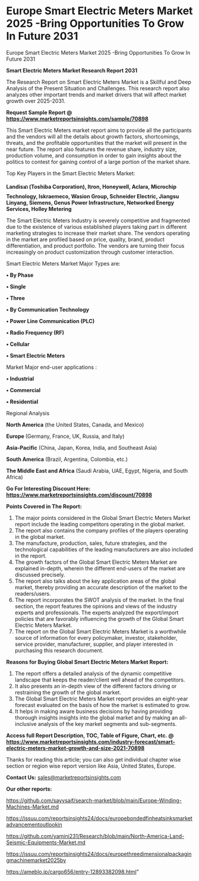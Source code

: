 # Europe Smart Electric Meters Market 2025 -Bring Opportunities To Grow In Future 2031
Europe Smart Electric Meters Market 2025 -Bring Opportunities To Grow In Future 2031

<strong>Smart Electric Meters Market Research Report 2031</strong>

The Research Report on Smart Electric Meters Market is a Skillful and Deep Analysis of the Present Situation and Challenges. This research report also analyzes other important trends and market drivers that will affect market growth over 2025-2031.

<strong>Request Sample Report @ <a href=https://www.marketreportsinsights.com/sample/70898>https://www.marketreportsinsights.com/sample/70898</a></strong>

This Smart Electric Meters market report aims to provide all the participants and the vendors will all the details about growth factors, shortcomings, threats, and the profitable opportunities that the market will present in the near future. The report also features the revenue share, industry size, production volume, and consumption in order to gain insights about the politics to contest for gaining control of a large portion of the market share.

Top Key Players in the Smart Electric Meters Market:

<strong>Landisᬪ (Toshiba Corporation), Itron, Honeywell, Aclara, Microchip Technology, Iskraemeco, Wasion Group, Schneider Electric, Jiangsu Linyang, Siemens, Genus Power Infrastructure, Networked Energy Services, Holley Metering</strong>

The Smart Electric Meters Industry is severely competitive and fragmented due to the existence of various established players taking part in different marketing strategies to increase their market share. The vendors operating in the market are profiled based on price, quality, brand, product differentiation, and product portfolio. The vendors are turning their focus increasingly on product customization through customer interaction.

Smart Electric Meters Market Major Types are:

<strong>• By Phase

• Single

• Three

• By Communication Technology

• Power Line Communication (PLC)

• Radio Frequency (RF)

• Cellular

• Smart Electric Meters</strong>

Market Major end-user applications :

<strong>• Industrial

• Commercial

• Residential</strong>

Regional Analysis

</u><strong><b>North America</b></strong> (the United States, Canada, and Mexico)

<strong><b>Europe </b></strong>(Germany, France, UK, Russia, and Italy)

<strong><b>Asia-Pacific</b></strong> (China, Japan, Korea, India, and Southeast Asia)

<strong><b>South America</b></strong> (Brazil, Argentina, Colombia, etc.)

<strong><b>The Middle East and Africa</b></strong> (Saudi Arabia, UAE, Egypt, Nigeria, and South Africa)

<strong>Go For Interesting Discount Here: <a href=https://www.marketreportsinsights.com/discount/70898>https://www.marketreportsinsights.com/discount/70898</a></strong>

<strong>Points Covered in The Report:</strong>
<ol>
  <li>The major points considered in the Global Smart Electric Meters Market report include the leading competitors operating in the global market.</li>
  <li>The report also contains the company profiles of the players operating in the global market.</li>
  <li>The manufacture, production, sales, future strategies, and the technological capabilities of the leading manufacturers are also included in the report.</li>
  <li>The growth factors of the Global Smart Electric Meters Market are explained in-depth, wherein the different end-users of the market are discussed precisely.</li>
  <li>The report also talks about the key application areas of the global market, thereby providing an accurate description of the market to the readers/users.</li>
  <li>The report incorporates the SWOT analysis of the market. In the final section, the report features the opinions and views of the industry experts and professionals. The experts analyzed the export/import policies that are favorably influencing the growth of the Global Smart Electric Meters Market.</li>
  <li>The report on the Global Smart Electric Meters Market is a worthwhile source of information for every policymaker, investor, stakeholder, service provider, manufacturer, supplier, and player interested in purchasing this research document.</li>
</ol>
<strong>Reasons for Buying Global Smart Electric Meters Market Report:</strong>

<ol>
  <li>The report offers a detailed analysis of the dynamic competitive landscape that keeps the reader/client well ahead of the competitors.</li>
  <li>It also presents an in-depth view of the different factors driving or restraining the growth of the global market.</li>
  <li>The Global Smart Electric Meters Market report provides an eight-year forecast evaluated on the basis of how the market is estimated to grow.</li>
  <li>It helps in making aware business decisions by having providing thorough insights insights into the global market and by making an all-inclusive analysis of the key market segments and sub-segments.</li>
</ol>
<strong>Access full Report Description, TOC, Table of Figure, Chart, etc. @ <a href=https://www.marketreportsinsights.com/industry-forecast/smart-electric-meters-market-growth-and-size-2021-70898>https://www.marketreportsinsights.com/industry-forecast/smart-electric-meters-market-growth-and-size-2021-70898</a></strong>


Thanks for reading this article; you can also get individual chapter wise section or region wise report version like Asia, United States, Europe.

<strong>Contact Us:</strong>
sales@marketreportsinsights.com

<strong>Our other reports:</strong>

<a href=https://github.com/sayysaif/search-market/blob/main/Europe-Winding-Machines-Market.md>https://github.com/sayysaif/search-market/blob/main/Europe-Winding-Machines-Market.md</a>

<a href=https://issuu.com/reportsinsights24/docs/europebondedfinheatsinksmarketadvancementoutlookin>https://issuu.com/reportsinsights24/docs/europebondedfinheatsinksmarketadvancementoutlookin</a>

<a href=https://github.com/yamini231/Research/blob/main/North-America-Land-Seismic-Equipments-Market.md>https://github.com/yamini231/Research/blob/main/North-America-Land-Seismic-Equipments-Market.md</a>

<a href=https://issuu.com/reportsinsights24/docs/europethreedimensionalpackagingmachinemarket2025by>https://issuu.com/reportsinsights24/docs/europethreedimensionalpackagingmachinemarket2025by</a>

<a href=https://ameblo.jp/cargo656/entry-12893382098.html>https://ameblo.jp/cargo656/entry-12893382098.html</a>"

